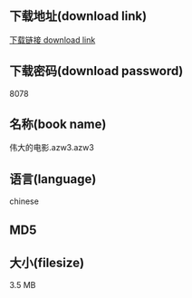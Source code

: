 ## 下载地址(download link)
[下载链接 download link](https://tutu365.netlify.app/?s=%E4%BC%9F%E5%A4%A7%E7%9A%84%E7%94%B5%E5%BD%B1.azw3)

## 下载密码(download password)
8078

## 名称(book name)
伟大的电影.azw3.azw3

## 语言(language)
chinese

## MD5


## 大小(filesize)
3.5 MB

